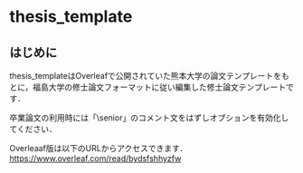 # thesis_template

## はじめに

thesis_templateはOverleafで公開されていた熊本大学の論文テンプレートをもとに，福島大学の修士論文フォーマットに従い編集した修士論文テンプレートです．

卒業論文の利用時には「\senior」のコメント文をはずしオプションを有効化してください．

Overleaaf版は以下のURLからアクセスできます．
https://www.overleaf.com/read/bydsfshhyzfw
